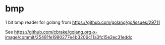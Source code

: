 # bmp
1 bit bmp reader for golang from https://github.com/golang/go/issues/29711

See https://github.com/cbrake/golang.org-x-image/commit/25481fe1980277e4b3206c11a3fc15e2ec31eddc
